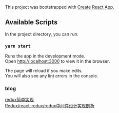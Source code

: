 This project was bootstrapped with [Create React App](https://github.com/facebook/create-react-app).

## Available Scripts

In the project directory, you can run:

### `yarn start`

Runs the app in the development mode.<br />
Open [http://localhost:3000](http://localhost:3000) to view it in the browser.

The page will reload if you make edits.<br />
You will also see any lint errors in the console.

### blog
[redux简单实现](https://juejin.im/post/5eccb9646fb9a047fa04e845) <br />
[Redux/react-redux/redux中间件设计实现剖析](https://juejin.im/post/5def4831e51d45584b585000) 
